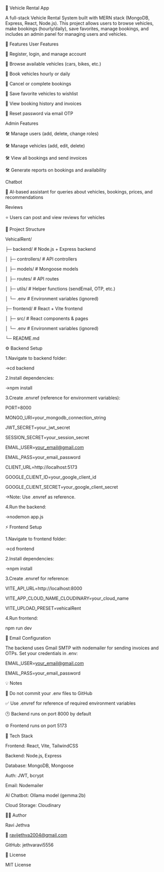 🚗 Vehicle Rental App

A full-stack Vehicle Rental System built with MERN stack (MongoDB, Express, React, Node.js).
This project allows users to browse vehicles, make bookings (hourly/daily), save favorites, manage bookings, and includes an admin panel for managing users and vehicles.



🌟 Features
User Features

🔹 Register, login, and manage account

🔹 Browse available vehicles (cars, bikes, etc.)

🔹 Book vehicles hourly or daily

🔹 Cancel or complete bookings

🔹 Save favorite vehicles to wishlist

🔹 View booking history and invoices

🔹 Reset password via email OTP



Admin Features

🛠 Manage users (add, delete, change roles)

🛠 Manage vehicles (add, edit, delete)

🛠 View all bookings and send invoices

🛠 Generate reports on bookings and availability

Chatbot

🤖 AI-based assistant for queries about vehicles, bookings, prices, and recommendations

Reviews

⭐ Users can post and view reviews for vehicles



📁 Project Structure

VehicalRent/

├─ backend/           # Node.js + Express backend

│  ├─ controllers/    # API controllers

│  ├─ models/         # Mongoose models

│  ├─ routes/         # API routes

│  ├─ utils/          # Helper functions (sendEmail, OTP, etc.)

│  └─ .env            # Environment variables (ignored)

├─ frontend/          # React + Vite frontend

│  ├─ src/            # React components & pages

│  └─ .env            # Environment variables (ignored)

└─ README.md



⚙️ Backend Setup

1.Navigate to backend folder:

->cd backend


2.Install dependencies:

->npm install

3.Create .envref (reference for environment variables):

PORT=8000

MONGO_URI=your_mongodb_connection_string

JWT_SECRET=your_jwt_secret

SESSION_SECRET=your_session_secret

EMAIL_USER=your_email@gmail.com

EMAIL_PASS=your_email_password

CLIENT_URL=http://localhost:5173

GOOGLE_CLIENT_ID=your_google_client_id

GOOGLE_CLIENT_SECRET=your_google_client_secret

->Note: Use .envref as reference.

4.Run the backend:

->nodemon app.js



⚡ Frontend Setup

1.Navigate to frontend folder:

->cd frontend

2.Install dependencies:

->npm install

3.Create .envref for reference:

VITE_API_URL=http://localhost:8000

VITE_APP_CLOUD_NAME_CLOUDINARY=your_cloud_name

VITE_UPLOAD_PRESET=vehicalRent

4.Run frontend:

npm run dev



📧 Email Configuration

The backend uses Gmail SMTP with nodemailer for sending invoices and OTPs.
Set your credentials in .env:

EMAIL_USER=your_email@gmail.com

EMAIL_PASS=your_email_password



💡 Notes

🚫 Do not commit your .env files to GitHub

✅ Use .envref for reference of required environment variables

🕒 Backend runs on port 8000 by default

🌐 Frontend runs on port 5173



📌 Tech Stack

Frontend: React, Vite, TailwindCSS

Backend: Node.js, Express

Database: MongoDB, Mongoose

Auth: JWT, bcrypt

Email: Nodemailer

AI Chatbot: Ollama model (gemma:2b)

Cloud Storage: Cloudinary


👨‍💻 Author

Ravi Jethva

📧 ravijethva2004@gmail.com

GitHub: jethvaravi5556

🚀 License

MIT License
